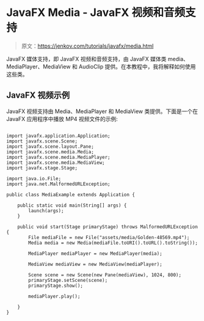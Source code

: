 # JavaFX Media - JavaFX 视频和音频支持

> 原文：<https://jenkov.com/tutorials/javafx/media.html>

JavaFX 媒体支持，即 JavaFX 视频和音频支持，由 JavaFX 媒体类 media、MediaPlayer、MediaView 和 AudioClip 提供。在本教程中，我将解释如何使用这些类。

## JavaFX 视频示例

JavaFX 视频支持由 Media、MediaPlayer 和 MediaView 类提供。下面是一个在 JavaFX 应用程序中播放 MP4 视频文件的示例:

```

import javafx.application.Application;
import javafx.scene.Scene;
import javafx.scene.layout.Pane;
import javafx.scene.media.Media;
import javafx.scene.media.MediaPlayer;
import javafx.scene.media.MediaView;
import javafx.stage.Stage;

import java.io.File;
import java.net.MalformedURLException;

public class MediaExample extends Application {

    public static void main(String[] args) {
        launch(args);
    }

    public void start(Stage primaryStage) throws MalformedURLException {
        File mediaFile = new File("assets/media/Golden-48569.mp4");
        Media media = new Media(mediaFile.toURI().toURL().toString());

        MediaPlayer mediaPlayer = new MediaPlayer(media);

        MediaView mediaView = new MediaView(mediaPlayer);

        Scene scene = new Scene(new Pane(mediaView), 1024, 800);
        primaryStage.setScene(scene);
        primaryStage.show();

        mediaPlayer.play();

    }
}

```